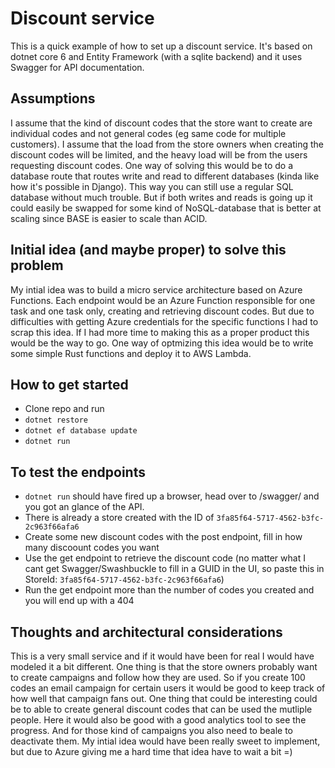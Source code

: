 # Discount service

This is a quick example of how to set up a discount service. It's based on dotnet core 6 and Entity Framework (with a sqlite backend) and it uses Swagger for API documentation.

## Assumptions

I assume that the kind of discount codes that the store want to create are individual codes and not general codes (eg same code for multiple customers).
I assume that the load from the store owners when creating the discount codes will be limited, and the heavy load will be from the users requesting discount codes. One way of solving this would be to do a database route that routes write and read to different databases (kinda like how it's possible in Django). This way you can still use a regular SQL database without much trouble. But if both writes and reads is going up it could easily be swapped for some kind of NoSQL-database that is better at scaling since BASE is easier to scale than ACID.

## Initial idea (and maybe proper) to solve this problem

My intial idea was to build a micro service architecture based on Azure Functions. Each endpoint would be an Azure Function responsible for one task and one task only, creating and retrieving discount codes. But due to difficulties with getting Azure credentials for the specific functions I had to scrap this idea. If I had more time to making this as a proper product this would be the way to go.
One way of optmizing this idea would be to write some simple Rust functions and deploy it to AWS Lambda.

## How to get started

* Clone repo and run
* `dotnet restore`
* `dotnet ef database update`
* `dotnet run`

## To test the endpoints

* `dotnet run` should have fired up a browser, head over to /swagger/ and you got an glance of the API.
* There is already a store created with the ID of `3fa85f64-5717-4562-b3fc-2c963f66afa6`
* Create some new discount codes with the post endpoint, fill in how many discoount codes you want
* Use the get endpoint to retrieve the discount code (no matter what I cant get Swagger/Swashbuckle to fill in a GUID in the UI, so paste this in StoreId: `3fa85f64-5717-4562-b3fc-2c963f66afa6`)
* Run the get endpoint more than the number of codes you created and you will end up with a 404

## Thoughts and architectural considerations

This is a very small service and if it would have been for real I would have modeled it a bit different. One thing is that the store owners probably want to create campaigns and follow how they are used. So if you create 100 codes an email campaign for certain users it would be good to keep track of how well that campaign fans out.
One thing that could be interesting could be to able to create general discount codes that can be used the mutliple people. Here it would also be good with a good analytics tool to see the progress. And for those kind of campaigns you also need to beale to deactivate them.
My intial idea would have been really sweet to implement, but due to Azure giving me a hard time that idea have to wait a bit =)
